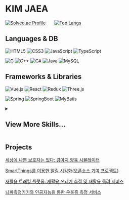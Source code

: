 # KIM JAEA
[![Solved.ac Profile](http://mazassumnida.wtf/api/v2/generate_badge?boj=rkddnjs58)](https://solved.ac/rkddnjs58/) &nbsp; &nbsp; &nbsp;
[![Top Langs](https://github-readme-stats.vercel.app/api/top-langs/?username=KimJaea&layout=compact)](https://github.com/KimJaea/github-readme-stats)
<!--![KimJaea's GitHub stats](https://github-readme-stats.vercel.app/api?username=KimJaea&show_icons=true&theme=ambient_gradient)-->

## Languages & DB
![HTML5](https://img.shields.io/badge/HTML5-E34F26.svg?&style=for-the-badge&logo=HTML5&logoColor=white)
![CSS3](https://img.shields.io/badge/CSS3-1572B6.svg?&style=for-the-badge&logo=CSS3&logoColor=white)
![JavaScript](https://img.shields.io/badge/JavaScript-F7DF1E.svg?&style=for-the-badge&logo=JavaScript&logoColor=white)
![TypeScript](https://img.shields.io/badge/TypeScript-3178C6.svg?&style=for-the-badge&logo=TypeScript&logoColor=white)

![C](https://img.shields.io/badge/C-A8B9CC.svg?&style=for-the-badge&logo=C&logoColor=white)
![C++](https://img.shields.io/badge/C++-00599C.svg?&style=for-the-badge&logo=C%2B%2B&logoColor=white)
![C#](https://img.shields.io/badge/C%23-512BD4.svg?&style=for-the-badge&logo=csharp&logoColor=white)
![Java](https://img.shields.io/badge/Java-007396.svg?&style=for-the-badge&logo=OpenJDK&logoColor=white)
![MySQL](https://img.shields.io/badge/MySQL-4479A1.svg?&style=for-the-badge&logo=MySQL&logoColor=white)
<!--![Python](https://img.shields.io/badge/Python-3776AB.svg?&style=for-the-badge&logo=Python&logoColor=white)-->

## Frameworks & Libraries
![Vue.js](https://img.shields.io/badge/vue.js-4FC08D.svg?&style=for-the-badge&logo=Vue.js&logoColor=white)
![React](https://img.shields.io/badge/React-61DAFB.svg?&style=for-the-badge&logo=React&logoColor=black)
![Redux](https://img.shields.io/badge/Redux-764ABC.svg?&style=for-the-badge&logo=Redux&logoColor=white)
![Three.js](https://img.shields.io/badge/Three.js-000000.svg?&style=for-the-badge&logo=threedotjs&logoColor=white)

![Spring](https://img.shields.io/badge/spring-6DB33F.svg?&style=for-the-badge&logo=Spring&logoColor=white)
![SpringBoot](https://img.shields.io/badge/spring%20boot-6DB33F.svg?&style=for-the-badge&logo=SpringBoot&logoColor=white)
![MyBatis](https://img.shields.io/badge/mybatis-000000.svg?&style=for-the-badge&logo=MyBatis&logoColor=white)

<details>
  <summary><h2>View More Skills...</h2></summary>
  
## Tools
![Visual Studio Code](https://img.shields.io/badge/Visual%20Studio%20Code-007ACC.svg?style=for-the-badge&logo=visual-studio-Code&logoColor=white)
![Visual Studio](https://img.shields.io/badge/Visual%20Studio-5C2D91.svg?style=for-the-badge&logo=visual-studio&logoColor=white)
![Android Studio](https://img.shields.io/badge/Android%20Studio-3DDC84.svg?style=for-the-badge&logo=Android-studio&logoColor=white)
![Eclipse IDE](https://img.shields.io/badge/Eclipse%20IDE-525C86.svg?style=for-the-badge&logo=Eclipse-IDE&logoColor=white)
![Unity](https://img.shields.io/badge/Unity-FFFFFF.svg?style=for-the-badge&logo=Unity&logoColor=black)
<!--![Xcode](https://img.shields.io/badge/Xcode-147EFB.svg?style=for-the-badge&logo=Xcode&logoColor=white)-->
<!--![IntelliJ](https://img.shields.io/badge/intellij-000000.svg?style=for-the-badge&logo=intellijidea&logoColor=white)-->

## Team
![Git](https://img.shields.io/badge/Git-F05032.svg?style=for-the-badge&logo=Git&logoColor=white)
![GitHub](https://img.shields.io/badge/GitHub-181717.svg?style=for-the-badge&logo=GitHub&logoColor=white)
![GitLab](https://img.shields.io/badge/GitLab-FC6D26.svg?style=for-the-badge&logo=GitLab&logoColor=white)
![Jira](https://img.shields.io/badge/Jira-0052CC.svg?style=for-the-badge&logo=Jira&logoColor=white)
![Slack](https://img.shields.io/badge/Slack-4A154B.svg?style=for-the-badge&logo=Slack&logoColor=white)
![Mattermost](https://img.shields.io/badge/Mattermost-0058CC.svg?style=for-the-badge&logo=Mattermost&logoColor=white)


## Graphic
![Figma](https://img.shields.io/badge/Figma-F24E1E.svg?style=for-the-badge&logo=Figma&logoColor=white)
![Adobe XD](https://img.shields.io/badge/Adobe%20XD-FF61F6.svg?style=for-the-badge&logo=Adobe-XD&logoColor=white)
![3ds Max](https://img.shields.io/badge/3ds%20Max-09a1a1.svg?style=for-the-badge&logo=3ds-Max&logoColor=white)

</details>


## Projects
[세상에 나쁜 보호자는 있다: 강아지 양육 시뮬레이터](https://github.com/KimJaea/SENABO)

[SmartThings를 이용한 알림 시각화(오픈소스 기여 프로젝트)](https://github.com/GOOD-I-DEER)

[재활용 트래킹 플랫폼: 재활용 쓰레기 추적 및 재활용 독려 서비스](https://github.com/KimJaea/AceProject)

[뇌파측정기기와 인공지능을 통한 우울증 측정 서비스](https://github.com/KimJaea/JaeJu-Three.js)
